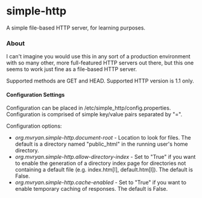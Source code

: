 # simple-http
A simple file-based HTTP server, for learning purposes.

### About
I can't imagine you would use this in any sort of a production environment with so many other, more full-featured HTTP servers out there, but this one seems to work just fine as a file-based HTTP server.

Supported methods are GET and HEAD.  Supported HTTP version is 1.1 only.

#### Configuration Settings
Configuration can be placed in /etc/simple_http/config.properties.  Configuration is comprised of simple key/value pairs separated by "=".

Configuration options:
* *org.mvryan.simple-http.document-root* - Location to look for files.  The default is a directory named "public_html" in the running user's home directory.
* *org.mvryan.simple-http.allow-directory-index* - Set to "True" if you want to enable the generation of a directory index page for directories not containing a default file (e.g. index.htm[l], default.htm[l]).  The default is False.
* *org.mvryan.simple-http.cache-enabled* - Set to "True" if you want to enable temporary caching of responses.  The default is False.


